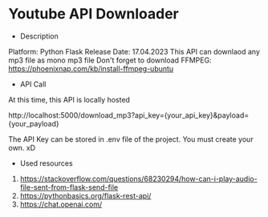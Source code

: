 # Youtube API Downloader

* Description

Platform: Python Flask
Release Date: 17.04.2023
This API can downlaod any mp3 file as mono mp3 file
Don't forget to download FFMPEG: https://phoenixnap.com/kb/install-ffmpeg-ubuntu


* API Call

At this time, this API is locally hosted

http://localhost:5000/download_mp3?api_key={your_api_key}&payload={your_payload}

The API Key can be stored in .env file of the project. You must create your own. xD


* Used resources
1. https://stackoverflow.com/questions/68230294/how-can-i-play-audio-file-sent-from-flask-send-file
2. https://pythonbasics.org/flask-rest-api/
3. https://chat.openai.com/
